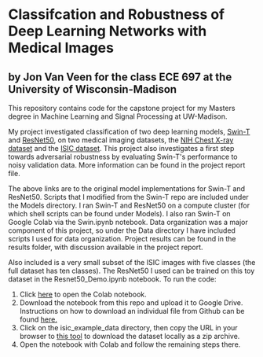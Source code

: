 # Classifcation and Robustness of Deep Learning Networks with Medical Images
## by Jon Van Veen for the class ECE 697 at the University of Wisconsin-Madison

This repository contains code for the capstone project for my Masters degree in Machine Learning and Signal Processing at UW-Madison. 

My project investigated classification of two deep learning models, [Swin-T](https://github.com/microsoft/Swin-Transformer) and [ResNet50](https://pytorch.org/tutorials/beginner/transfer_learning_tutorial.html), on two medical imaging datasets, the [NIH Chest X-ray dataset](https://cloud.google.com/healthcare-api/docs/resources/public-datasets/nih-chest) and the [ISIC dataset](https://challenge.isic-archive.com/data/). This project also investigates a first step towards adversarial robustness by evaluating Swin-T's performance to noisy validation data. More information can be found in the project report file.

The above links are to the original model implementations for Swin-T and ResNet50. Scripts that I modified from the Swin-T repo are included under the Models directory. I ran Swin-T and ResNet50 on a compute cluster (for which shell scripts can be found under Models). I also ran Swin-T on Google Colab via the Swin.ipynb notebook. Data organization was a major component of this project, so under the Data directory I have included scripts I used for data organization. Project results can be found in the results folder, with discussion available in the project report.

Also included is a very small subset of the ISIC images with five classes (the full dataset has ten classes). The ResNet50 I used can be trained on this toy dataset in the Resnet50_Demo.ipynb notebook. To run the code:
1) Click [here](https://colab.research.google.com/github/jonvanveen/Medical-ViT-Classification-and-Robustness/blob/main/Resnet50_Demo.ipynb) to open the Colab notebook.
1) Download the notebook from this repo and upload it to Google Drive. Instructions on how to download an individual file from Github can be found [here.](https://www.wikihow.com/Download-a-File-from-GitHub)
2) Click on the isic_example_data directory, then copy the URL in your browser to [this tool](https://downgit.github.io/#/home) to download the dataset locally as a zip archive. 
3) Open the notebook with Colab and follow the remaining steps there.

